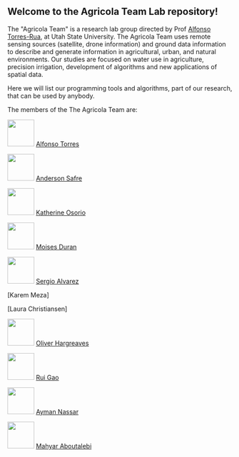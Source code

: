 ## Welcome to the Agricola Team Lab repository! 

The "Agricola Team" is a research lab group directed by Prof [Alfonso Torres-Rua](https://github.com/diviningwater), at Utah State University. 
The Agricola Team uses remote sensing sources (satellite, drone information) and ground data information to describe and generate information in agricultural, urban, and natural environments. 
Our studies are focused on water use in agriculture, precision irrigation, development of algorithms and new applications of spatial data. <br>

Here we will list our programming tools and algorithms, part of our research, that can be used by anybody.

The members of the The Agricola Team are:

<img src="https://github.com/diviningwater.png" width="60px;"/> [Alfonso Torres](https://github.com/diviningwater)

<img src="https://github.com/andersonsafre.png" width="60px;"/> [Anderson Safre](https://github.com/andersonsafre)

<img src="https://github.com/KJOsorio.png" width="60px;"/> [Katherine Osorio](https://github.com/KJOsorio)

<img src="https://github.com/MRDuran93.png" width="60px;"/> [Moises Duran](https://github.com/MRDuran93)

<img src="https://github.com/alvarezsergiom1.png" width="60px;"/> [Sergio Alvarez](https://github.com/alvarezsergiom1)

[Karem Meza]

[Laura Christiansen]

<img src="https://github.com/OliverHargreaves.png" width="60px;"/> [Oliver Hargreaves](https://github.com/OliverHargreaves)

<img src="https://github.com/RuiGao9.png" width="60px;"/> [Rui Gao](https://github.com/RuiGao9)

<img src="https://github.com/aymnassar.png" width="60px;"/> [Ayman Nassar](https://github.com/aymnassar)

<img src="https://github.com/Mahyarona.png" width="60px;"/> [Mahyar Aboutalebi](https://github.com/Mahyarona)



<!--

**Here are some ideas to get you started:**

🙋‍♀️ A short introduction - what is your organization all about?
🌈 Contribution guidelines - how can the community get involved?
👩‍💻 Useful resources - where can the community find your docs? Is there anything else the community should know?
🍿 Fun facts - what does your team eat for breakfast?
🧙 Remember, you can do mighty things with the power of [Markdown](https://docs.github.com/github/writing-on-github/getting-started-with-writing-and-formatting-on-github/basic-writing-and-formatting-syntax)
-->
